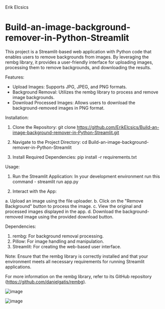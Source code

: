 Erik Elcsics

# Build-an-image-background-remover-in-Python-Streamlit
This project is a Streamlit-based web application with Python code that enables users to remove backgrounds from images. By leveraging the rembg library, it provides a user-friendly interface for uploading images, processing them to remove backgrounds, and downloading the results.​

Features:

- Upload Images: Supports JPG, JPEG, and PNG formats.​
- Background Removal: Utilizes the rembg library to process and remove image backgrounds.​
- Download Processed Images: Allows users to download the background-removed images in PNG format.​

Installation:

1. Clone the Repository:
git clone https://github.com/ErikElcsics/Build-an-image-background-remover-in-Python-Streamlit.git

2. Navigate to the Project Directory:
cd Build-an-image-background-remover-in-Python-Streamlit

3. Install Required Dependencies:
pip install -r requirements.txt

Usage:
1. Run the Streamlit Application:
In your development environment run this command - streamlit run app.py

2. Interact with the App:

a. Upload an image using the file uploader.​
b. Click on the "Remove Background" button to process the image.​
c. View the original and processed images displayed in the app.​
d. Download the background-removed image using the provided download button.​

Dependencies:

1. rembg: For background removal processing.​
2. Pillow: For image handling and manipulation.​
3. Streamlit: For creating the web-based user interface.​

Note: Ensure that the rembg library is correctly installed and that your environment meets all necessary requirements for running Streamlit applications.​

For more information on the rembg library, refer to its GitHub repository (https://github.com/danielgatis/rembg).

![image](https://github.com/user-attachments/assets/ebe40e78-60d5-44ff-b787-c93cd9217f2a)

![image](https://github.com/user-attachments/assets/e10b34b8-ae35-43e8-a214-9bebef617a44)


